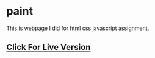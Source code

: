 # paint
This is webpage I did for html css javascript assignment.

## [Click For Live Version](https://igekaratas.github.io/Paint/)

